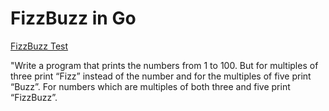 FizzBuzz in Go
===

[FizzBuzz Test](http://c2.com/cgi/wiki?FizzBuzzTest)

"Write a program that prints the numbers from 1 to 100. 
But for multiples of three print “Fizz” instead of the number and 
for the multiples of five print “Buzz”. 
For numbers which are multiples of both three and five print “FizzBuzz”.
